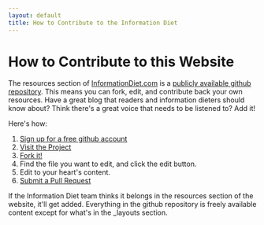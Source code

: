 ```yaml
---
layout: default
title: How to Contribute to the Information Diet
---
```

# How to Contribute to this Website
The resources section of [InformationDiet.com](http://informationdiet.com) is a [publicly available github repository](https://github.com/cjoh/informationdiet/tree/gh-pages). This means you can fork, edit, and contribute back your own resources. Have a great blog that readers and information dieters should know about? Think there's a great voice that needs to be listened to? Add it!

Here's how:

1. [Sign up for a free github account](https://github.com/signup/free)
2. [Visit the Project](https://github.com/cjoh/informationdiet/tree/gh-pages)
3. [Fork it!](https://github.com/cjoh/informationdiet/fork)
4. Find the file you want to edit, and click the edit button.
5. Edit to your heart's content.
6. [Submit a Pull Request](https://github.com/cjoh/informationdiet/pull/new/gh-pages)

If the Information Diet team thinks it belongs in the resources section of the website, it'll get added. Everything in the github repository is freely available content except for what's in the _layouts section.